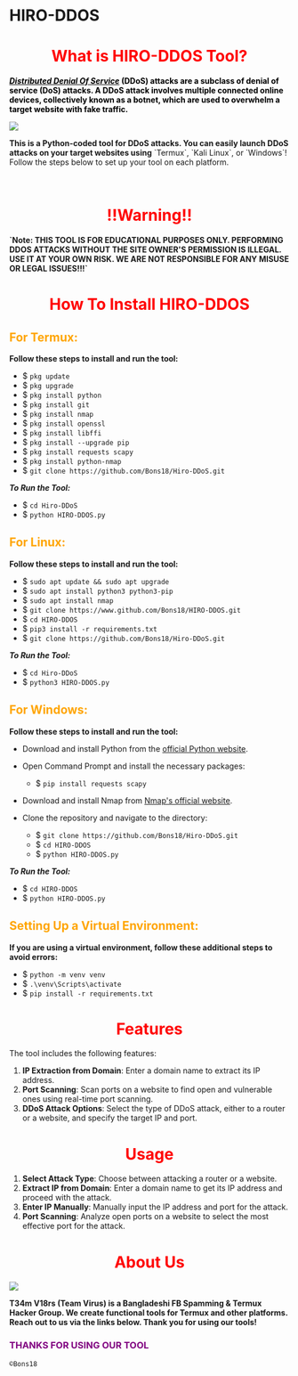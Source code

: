 # HIRO-DDOS

<h1 style="color:red" align="center">What is HIRO-DDOS Tool?</h1>
<div>
<p style="color:black"><b><i><u>Distributed Denial Of Service</u></i> (DDoS) attacks are a subclass of denial of service (DoS) attacks. A DDoS attack involves multiple connected online devices, collectively known as a botnet, which are used to overwhelm a target website with fake traffic.</b></p>
<img src="https://cdn.discordapp.com/attachments/1283350612783792143/1283350686624649226/H.png?ex=66e2acf7&is=66e15b77&hm=7abfadd1371eb476949b74d0afa8fb686b7e87d6090bc419b8e4074a23f58bb9&">
<p style="color:80% black"><b>This is a Python-coded tool for DDoS attacks. You can easily launch DDoS attacks on your target websites using</b> `Termux`, `Kali Linux`, or `Windows`! Follow the steps below to set up your tool on each platform.</b></p>
<br>
<h1 align="center" style="color:red">!!Warning!!</h1>
<p><b>`Note: THIS TOOL IS FOR EDUCATIONAL PURPOSES ONLY. PERFORMING DDOS ATTACKS WITHOUT THE SITE OWNER'S PERMISSION IS ILLEGAL. USE IT AT YOUR OWN RISK. WE ARE NOT RESPONSIBLE FOR ANY MISUSE OR LEGAL ISSUES!!!`</b></p>

<h1 style="color:red" align="center">How To Install HIRO-DDOS</h1>

<h2 style="color:orange">For Termux:</h2>

<p><b>Follow these steps to install and run the tool:</b></p>

- $ `pkg update`
- $ `pkg upgrade`
- $ `pkg install python`
- $ `pkg install git`
- $ `pkg install nmap`
- $ `pkg install openssl`
- $ `pkg install libffi`
- $ `pkg install --upgrade pip`
- $ `pkg install requests scapy`
- $ `pkg install python-nmap`
- $ `git clone https://github.com/Bons18/Hiro-DDoS.git`

<p><b><i>To Run the Tool:</i></b></p>

- $ `cd Hiro-DDoS`
- $ `python HIRO-DDOS.py`

<h2 style="color:orange">For Linux:</h2>

<p><b>Follow these steps to install and run the tool:</b></p>

- $ `sudo apt update && sudo apt upgrade`
- $ `sudo apt install python3 python3-pip`
- $ `sudo apt install nmap`
- $ `git clone https://www.github.com/Bons18/HIRO-DDOS.git`
- $ `cd HIRO-DDOS`
- $ `pip3 install -r requirements.txt`
- $ `git clone https://github.com/Bons18/Hiro-DDoS.git`

<p><b><i>To Run the Tool:</i></b></p>

- $ `cd Hiro-DDoS`
- $ `python3 HIRO-DDOS.py`

<h2 style="color:orange">For Windows:</h2>

<p><b>Follow these steps to install and run the tool:</b></p>

- Download and install Python from the [official Python website](https://www.python.org/downloads/).
- Open Command Prompt and install the necessary packages:</p>
  
  - $ `pip install requests scapy`

- Download and install Nmap from [Nmap's official website](https://nmap.org/download.html).
- Clone the repository and navigate to the directory:</p>

  - $ `git clone https://github.com/Bons18/Hiro-DDoS.git`
  - $ `cd HIRO-DDOS`
  - $ `python HIRO-DDOS.py`

<p><b><i>To Run the Tool:</i></b></p>

- $ `cd HIRO-DDOS`
- $ `python HIRO-DDOS.py`

<h2 style="color:orange">Setting Up a Virtual Environment:</h2>

<p><b>If you are using a virtual environment, follow these additional steps to avoid errors:</b></p>

- $ `python -m venv venv`
- $ `.\venv\Scripts\activate`
- $ `pip install -r requirements.txt`

<h1 style="color:red" align="center">Features</h1>

<p>The tool includes the following features:</p>

1. **IP Extraction from Domain**: Enter a domain name to extract its IP address.
2. **Port Scanning**: Scan ports on a website to find open and vulnerable ones using real-time port scanning.
3. **DDoS Attack Options**: Select the type of DDoS attack, either to a router or a website, and specify the target IP and port.

<h1 style="color:red" align="center">Usage</h1>

1. **Select Attack Type**: Choose between attacking a router or a website.
2. **Extract IP from Domain**: Enter a domain name to get its IP address and proceed with the attack.
3. **Enter IP Manually**: Manually input the IP address and port for the attack.
4. **Port Scanning**: Analyze open ports on a website to select the most effective port for the attack.

<h1 style="color:red" align="center">About Us</h1>

<img src="https://cdn.discordapp.com/attachments/870740780938047520/871007159150837820/20210610_164346.jpg">

<p><b>T34m V18rs (Team Virus) is a Bangladeshi FB Spamming & Termux Hacker Group. We create functional tools for Termux and other platforms. Reach out to us via the links below. Thank you for using our tools!</b></p>

<h3 style="color:purple">THANKS FOR USING OUR TOOL</h3>

``©Bons18``
